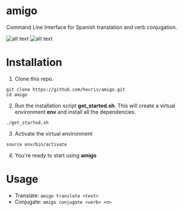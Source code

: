 # amigo
Command Line Interface for Spanish translation and verb conjugation.  

![alt text](https://github.com/hecris/amigo/blob/master/screenshots/conjugate.gif?raw=true)
![alt text](https://github.com/hecris/amigo/blob/master/screenshots/translate.gif?raw=true)

# Installation

1) Clone this repo.
```
git clone https://github.com/hecris/amigo.git
cd amigo
```
2) Run the installation script <b>get_started.sh</b>. This will create a virtual environment <b>env</b> and install all the dependencies.
```
./get_started.sh
```
3) Activate the virtual environment
```
source env/bin/activate
```

4) You're ready to start using **amigo**

# Usage
* Translate: `amigo translate <text>`
* Conjugate: `amigo conjugate <verb> <n>`
